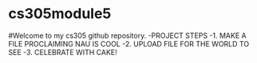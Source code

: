 # cs305module5
#Welcome to my cs305 github repository.
-PROJECT STEPS
-1. MAKE A FILE PROCLAIMING NAU IS COOL
-2. UPLOAD FILE FOR THE WORLD TO SEE
-3. CELEBRATE WITH CAKE!
